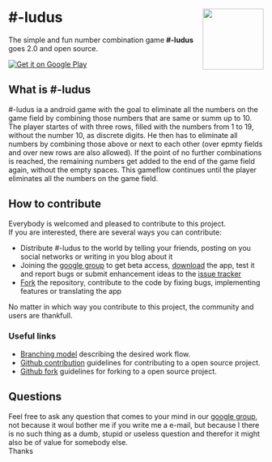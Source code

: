 # #-ludus <img src="https://lh3.googleusercontent.com/vgUxZVRHQU_eDCJrKX1dH4RIlFgDs1hK3zo3EjnASGC9AWigw1Prr6dx0p3rjcM0WQ=w300-rw" width="120" align="right">

The simple and fun number combination game **#-ludus** goes 2.0 and open source.

<a href="https://play.google.com/store/apps/details?id=com.fallenritemonk.numbers">
  <img alt="Get it on Google Play"
       src="https://developer.android.com/images/brand/en_generic_rgb_wo_45.png" />
</a>

## What is #-ludus

\#-ludus ia a android game with the goal to eliminate all the numbers on the game field by combining those numbers that are same or summ up to 10.<br>
The player startes of with three rows, filled with the numbers from 1 to 19, without the number 10, as discrete digits.
He then has to eliminate all numbers by combining those above or next to each other (over epmty fields and over new rows are also allowed).
If the point of no further combinations is reached, the remaining numbers get added to the end of the game field again, without the empty spaces.
This gameflow continues until the player eliminates all the numbers on the game field.

## How to contribute

Everybody is welcomed and pleased to contribute to this project.<br>
If you are interested, there are several ways you can contribute:
* Distribute #-ludus to the world by telling your friends, posting on you social networks or writing in you blog about it
* Joining the [google group](https://groups.google.com/forum/#!forum/FRM-ludus/new) to get beta access, [download](https://play.google.com/store/apps/details?id=com.fallenritemonk.numbers) the app, test it and report bugs or submit enhancement ideas to the [issue tracker](https://github.com/FallenRiteMonk/ludus/issues)
* [Fork](https://guides.github.com/activities/forking/) the repository, contribute to the code by fixing bugs, implementing features or translating the app

No matter in which way you contribute to this project, the community and users are thankfull.

### Useful links

* [Branching model](http://nvie.com/posts/a-successful-git-branching-model/) describing the desired work flow.
* [Github contribution](https://guides.github.com/activities/contributing-to-open-source/#contributing) guidelines for contributing to a open source project.
* [Github fork](https://guides.github.com/activities/forking/) guidelines for forking to a open source project.

## Questions

Feel free to ask any question that comes to your mind in our [google group](https://groups.google.com/forum/#!forum/FRM-ludus/new),
not because it woul bother me if you write me a e-mail, but because I there is no such thing as a dumb, stupid or useless question and therefor it might also be of value for somebody else.<br>
Thanks

